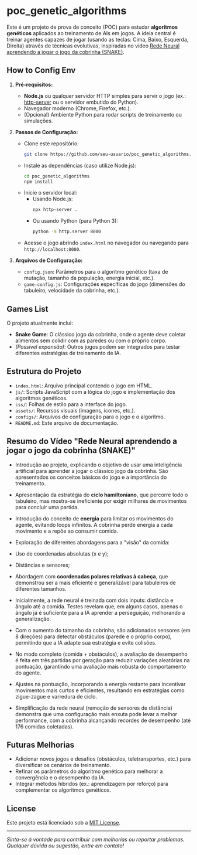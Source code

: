 # poc_genetic_algorithms

Este é um projeto de prova de conceito (POC) para estudar **algoritmos genéticos** aplicados ao treinamento de AIs em jogos. A ideia central é treinar agentes capazes de jogar (usando as teclas: Cima, Baixo, Esquerda, Direita) através de técnicas evolutivas, inspiradas no vídeo [Rede Neural aprendendo a jogar o jogo da cobrinha (SNAKE)](https://youtu.be/awz1ghokP3k?si=eEdP3qjcGEfEMdqY).

## How to Config Env

1. **Pré-requisitos:**
   - **Node.js** ou qualquer servidor HTTP simples para servir o jogo (ex.: [http-server](https://www.npmjs.com/package/http-server) ou o servidor embutido do Python).
   - Navegador moderno (Chrome, Firefox, etc.).
   - (Opcional) Ambiente Python para rodar scripts de treinamento ou simulações.

2. **Passos de Configuração:**
   - Clone este repositório:
     ```bash
     git clone https://github.com/seu-usuario/poc_genetic_algorithms.git
     ```
   - Instale as dependências (caso utilize Node.js):
     ```bash
     cd poc_genetic_algorithms
     npm install
     ```
   - Inicie o servidor local:
     - Usando Node.js:
       ```bash
       npx http-server .
       ```
     - Ou usando Python (para Python 3):
       ```bash
       python -m http.server 8000
       ```
   - Acesse o jogo abrindo `index.html` no navegador ou navegando para `http://localhost:8000`.

3. **Arquivos de Configuração:**
   - `config.json`: Parâmetros para o algoritmo genético (taxa de mutação, tamanho da população, energia inicial, etc.).
   - `game-config.js`: Configurações específicas do jogo (dimensões do tabuleiro, velocidade da cobrinha, etc.).

## Games List

O projeto atualmente inclui:
- **Snake Game**: O clássico jogo da cobrinha, onde o agente deve coletar alimentos sem colidir com as paredes ou com o próprio corpo.
- *(Possível expansão)*: Outros jogos podem ser integrados para testar diferentes estratégias de treinamento de IA.

## Estrutura do Projeto

- `index.html`: Arquivo principal contendo o jogo em HTML.
- `js/`: Scripts JavaScript com a lógica do jogo e implementação dos algoritmos genéticos.
- `css/`: Folhas de estilo para a interface do jogo.
- `assets/`: Recursos visuais (imagens, ícones, etc.).
- `configs/`: Arquivos de configuração para o jogo e o algoritmo.
- `README.md`: Este arquivo de documentação.

## Resumo do Vídeo "Rede Neural aprendendo a jogar o jogo da cobrinha (SNAKE)"

- Introdução ao projeto, explicando o objetivo de usar uma inteligência artificial para aprender a jogar o clássico jogo da cobrinha. São apresentados os conceitos básicos do jogo e a importância do treinamento.
  
- Apresentação da estratégia do **ciclo hamiltoniano**, que percorre todo o tabuleiro, mas mostra-se ineficiente por exigir milhares de movimentos para concluir uma partida.

- Introdução do conceito de **energia** para limitar os movimentos do agente, evitando loops infinitos. A cobrinha perde energia a cada movimento e a repõe ao consumir comida.

-  Exploração de diferentes abordagens para a "visão" da comida:
  - Uso de coordenadas absolutas (x e y);
  - Distâncias e sensores;
  - Abordagem com **coordenadas polares relativas à cabeça**, que demonstrou ser a mais eficiente e generalizável para tabuleiros de diferentes tamanhos.

-  Inicialmente, a rede neural é treinada com dois inputs: distância e ângulo até a comida. Testes revelam que, em alguns casos, apenas o ângulo já é suficiente para a IA aprender a perseguição, melhorando a generalização.

- Com o aumento do tamanho da cobrinha, são adicionados sensores (em 8 direções) para detectar obstáculos (parede e o próprio corpo), permitindo que a IA adapte sua estratégia e evite colisões.

- No modo completo (comida + obstáculos), a avaliação de desempenho é feita em três partidas por geração para reduzir variações aleatórias na pontuação, garantindo uma avaliação mais robusta do comportamento do agente.

- Ajustes na pontuação, incorporando a energia restante para incentivar movimentos mais curtos e eficientes, resultando em estratégias como zigue-zague e varredura de ciclo.

- Simplificação da rede neural (remoção de sensores de distância) demonstra que uma configuração mais enxuta pode levar a melhor performance, com a cobrinha alcançando recordes de desempenho (até 176 comidas coletadas).

## Futuras Melhorias

- Adicionar novos jogos e desafios (obstáculos, teletransportes, etc.) para diversificar os cenários de treinamento.
- Refinar os parâmetros do algoritmo genético para melhorar a convergência e o desempenho da IA.
- Integrar métodos híbridos (ex.: aprendizagem por reforço) para complementar os algoritmos genéticos.

## License

Este projeto está licenciado sob a [MIT License](LICENSE).

---

*Sinta-se à vontade para contribuir com melhorias ou reportar problemas. Qualquer dúvida ou sugestão, entre em contato!*
